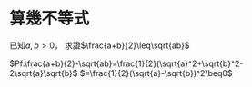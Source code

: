 # 算幾不等式

已知$a,b >0$， 求證$\frac{a+b}{2}\leq\sqrt{ab}$

$Pf:\frac{a+b}{2}-\sqrt{ab}=\frac{1}{2}(\sqrt{a}^2+\sqrt{b}^2-2\sqrt{a}\sqrt{b}$
$=\frac{1}{2}(\sqrt{a}-\sqrt{b})^2\beq0$